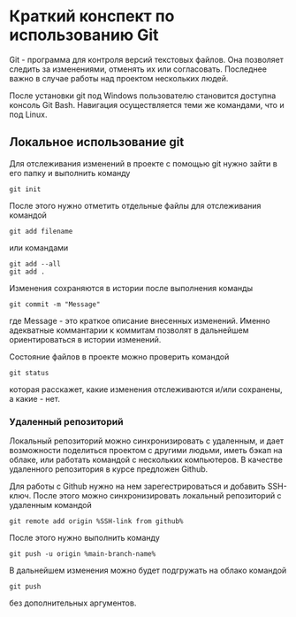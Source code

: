 # Краткий конспект по использованию Git

Git - программа для контроля версий текстовых файлов. 
Она позволяет следить за изменениями, отменять их или согласовать.
Последнее важно в случае работы над проектом нескольких людей.

После установки git под Windows пользователю становится доступна консоль Git Bash.
Навигация осуществляется теми же командами, что и под Linux.

## Локальное использование git 

Для отслеживания изменений в проекте с помощью git нужно зайти в его папку и выполнить команду
```
git init
```

После этого нужно отметить отдельные файлы для отслеживания командой 
```
git add filename
```

или командами
```
git add --all
git add .
```

Изменения сохраняются в истории после выполнения команды
```
git commit -m "Message"
```
где Message - это краткое описание внесенных изменений.
Именно адекватные коммантарии к коммитам позволят в дальнейшем ориентироваться в истории изменений.

Состояние файлов в проекте можно проверить командой 
```
git status
```
которая расскажет, какие изменения отслеживаются и/или сохранены, а какие - нет. 

### Удаленный репозиторий

Локальный репозиторий можно синхронизировать с удаленным, и дает возможности поделиться проектом с другими людьми, иметь бэкап на облаке, или работать командой с нескольких компьютеров.
В качестве удаленного репозитория в курсе предложен Github.

Для работы с Github нужно на нем зарегестрироваться и добавить SSH-ключ.
После этого можно синхронизировать локальный репозиторий с удаленным командой 
```
git remote add origin %SSH-link from github%
```
После этого нужно выполнить команду

```
git push -u origin %main-branch-name%
```

В дальнейшем изменения можно будет подгружать на облако командой

```
git push
```

без дополнительных аргументов.

